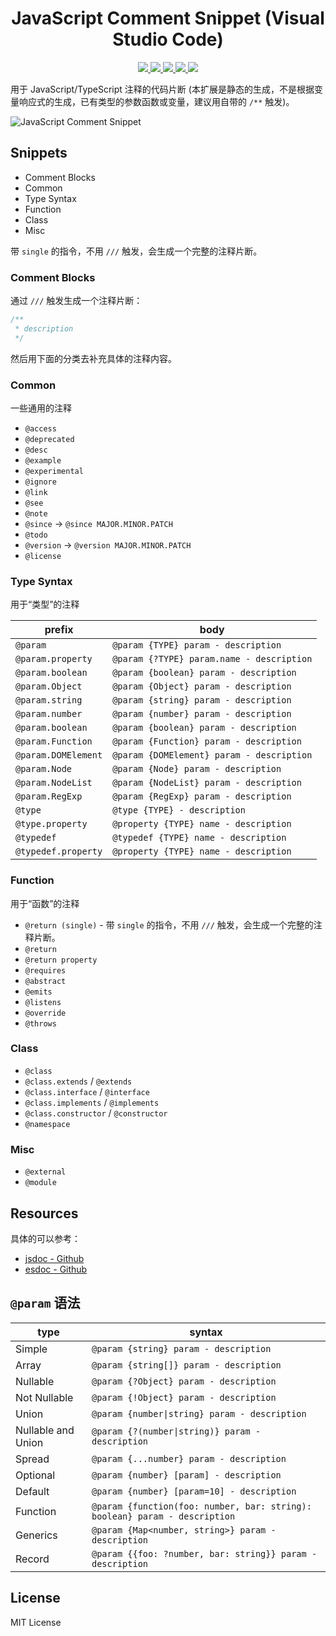 <p>
  <h1 align="center">JavaScript Comment Snippet (Visual Studio Code)</h1>
</p>

<p align="center">
  <a href="https://github.com/xianghongai/vscode-javascript-comment">
    <img src="https://img.shields.io/github/repo-size/xianghongai/vscode-javascript-comment?style=plastic&color=4ac51c">
  </a>
  <a href="https://marketplace.visualstudio.com/items?itemName=nicholashsiang.vscode-javascript-comment">
    <img src="https://vsmarketplacebadge.apphb.com/version-short/nicholashsiang.vscode-javascript-comment.svg?style=plastic&color=ffbf40">
  </a>
  <a href="https://marketplace.visualstudio.com/items?itemName=nicholashsiang.vscode-javascript-comment">
    <img src="https://vsmarketplacebadge.apphb.com/installs-short/nicholashsiang.vscode-javascript-comment.svg?style=plastic&color=4ac51c">
  </a>
  <a href="https://marketplace.visualstudio.com/items?itemName=nicholashsiang.vscode-javascript-comment">
    <img src="https://vsmarketplacebadge.apphb.com/rating-short/nicholashsiang.vscode-javascript-comment.svg?style=plastic&color=4ac51c">
  </a>
  <a href="https://marketplace.visualstudio.com/items?itemName=nicholashsiang.vscode-javascript-comment">
    <img src="https://img.shields.io/github/license/xianghongai/vscode-javascript-comment?maxAge=2592000&style=plastic&color=4ac51c">
  </a>
</p>

用于 JavaScript/TypeScript 注释的代码片断 (本扩展是静态的生成，不是根据变量响应式的生成，已有类型的参数函数或变量，建议用自带的 `/**` 触发)。

![JavaScript Comment Snippet](https://user-images.githubusercontent.com/58411528/82288531-41d84e00-99d5-11ea-829c-cd6a70b2cc0e.gif)


## Snippets

- Comment Blocks
- Common
- Type Syntax
- Function
- Class
- Misc

带 `single` 的指令，不用 `///` 触发，会生成一个完整的注释片断。

### Comment Blocks

通过 `///` 触发生成一个注释片断：

```js
/**
 * description
 */
```

然后用下面的分类去补充具体的注释内容。

### Common

一些通用的注释

- `@access`
- `@deprecated`
- `@desc`
- `@example`
- `@experimental`
- `@ignore`
- `@link`
- `@see`
- `@note`
- `@since` → `@since MAJOR.MINOR.PATCH`
- `@todo`
- `@version` → `@version MAJOR.MINOR.PATCH`
- `@license`

### Type Syntax

用于“类型”的注释

| prefix              | body                                      |
|---------------------|-------------------------------------------|
| `@param`            | `@param {TYPE} param - description`    |
| `@param.property`   | `@param {?TYPE} param.name - description` |
| `@param.boolean`    | `@param {boolean} param - description`    |
| `@param.Object`     | `@param {Object} param - description`     |
| `@param.string`     | `@param {string} param - description`     |
| `@param.number`     | `@param {number} param - description`     |
| `@param.boolean`    | `@param {boolean} param - description`    |
| `@param.Function`   | `@param {Function} param - description`   |
| `@param.DOMElement` | `@param {DOMElement} param - description` |
| `@param.Node`       | `@param {Node} param - description`       |
| `@param.NodeList`   | `@param {NodeList} param - description`   |
| `@param.RegExp`     | `@param {RegExp} param - description`     |
| `@type`             | `@type {TYPE} - description`              |
| `@type.property`    | `@property {TYPE} name - description`     |
| `@typedef`          | `@typedef {TYPE} name - description`      |
| `@typedef.property` | `@property {TYPE} name - description`     |

### Function

用于“函数”的注释

- `@return (single)` - 带 `single` 的指令，不用 `///` 触发，会生成一个完整的注释片断。
- `@return`
- `@return property`
- `@requires`
- `@abstract`
- `@emits`
- `@listens`
- `@override`
- `@throws`

### Class

- `@class`
- `@class.extends` / `@extends`
- `@class.interface` / `@interface`
- `@class.implements` / `@implements`
- `@class.constructor` / `@constructor`
- `@namespace`

### Misc

- `@external`
- `@module`

## Resources

具体的可以参考：

- [jsdoc - Github](https://github.com/jsdoc/jsdoc)
- [esdoc - Github](https://github.com/esdoc/esdoc)

## `@param` 语法

| type               | syntax                                                                     |
|--------------------|----------------------------------------------------------------------------|
| Simple             | `@param {string} param - description`                                      |
| Array              | `@param {string[]} param - description`                                    |
| Nullable           | `@param {?Object} param - description`                                     |
| Not Nullable       | `@param {!Object} param - description`                                     |
| Union              | `@param {number\|string} param - description`                               |
| Nullable and Union | `@param {?(number\|string)} param - description`                            |
| Spread             | `@param {...number} param - description`                                   |
| Optional           | `@param {number} [param] - description`                                    |
| Default            | `@param {number} [param=10] - description`                                 |
| Function           | `@param {function(foo: number, bar: string): boolean} param - description` |
| Generics           | `@param {Map<number, string>} param - description`                         |
| Record             | `@param {{foo: ?number, bar: string}} param - description`                 |

## License

MIT License
